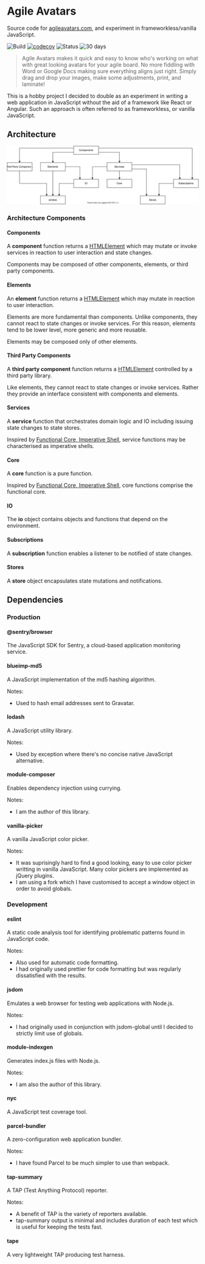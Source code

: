 # Agile Avatars

Source code for [agileavatars.com](https://agileavatars.com), and experiment in frameworkless/vanilla JavaScript.

![Build](https://github.com/mattriley/agileavatars/workflows/Build/badge.svg)
[![codecov](https://codecov.io/gh/mattriley/agileavatars/branch/master/graph/badge.svg)](https://codecov.io/gh/mattriley/agileavatars)
![Status](https://img.shields.io/uptimerobot/status/m783034155-295e5fbc9fd4a0e3a54363a5)
![30 days](https://img.shields.io/uptimerobot/ratio/m783034155-295e5fbc9fd4a0e3a54363a5)

> Agile Avatars makes it quick and easy to know who's working on what with great looking avatars for your agile board. No more fiddling with Word or Google Docs making sure everything aligns just right. Simply drag and drop your images, make some adjustments, print, and laminate!

This is a hobby project I decided to double as an experiment in writing a web application in JavaScript without the aid of a framework like React or Angular. Such an approach is often referred to as frameworkless, or vanilla JavaScript.

## Architecture

![Architecture](docs/architecture.svg)

### Architecture Components

#### Components

A __component__ function returns a [HTMLElement](https://developer.mozilla.org/en-US/docs/Web/API/HTMLElement) which may mutate or invoke services in reaction to user interaction and state changes.

Components may be composed of other components, elements, or third party components.

#### Elements

An __element__ function returns a [HTMLElement](https://developer.mozilla.org/en-US/docs/Web/API/HTMLElement) which may mutate in reaction to user interaction.

Elements are more fundamental than components. Unlike components, they cannot react to state changes or invoke services. For this reason, elements tend to be lower level, more generic and more reusable.

Elements may be composed only of other elements.

#### Third Party Components

A __third party component__ function returns a [HTMLElement](https://developer.mozilla.org/en-US/docs/Web/API/HTMLElement) controlled by a third party library. 

Like elements, they cannot react to state changes or invoke services. Rather they provide an interface consistent with components and elements.

#### Services

A __service__ function that orchestrates domain logic and IO including issuing state changes to state stores.

Inspired by [Functional Core, Imperative Shell](https://www.destroyallsoftware.com/screencasts/catalog/functional-core-imperative-shell), service functions may be characterised as imperative shells.

#### Core

A __core__ function is a pure function. 

Inspired by [Functional Core, Imperative Shell](https://www.destroyallsoftware.com/screencasts/catalog/functional-core-imperative-shell), core functions comprise the functional core.

#### IO

The __io__ object contains objects and functions that depend on the environment. 

#### Subscriptions

A __subscription__ function enables a listener to be notified of state changes.

#### Stores

A __store__ object encapsulates state mutations and notifications.

## Dependencies

### Production

#### @sentry/browser

The JavaScript SDK for Sentry, a cloud-based application monitoring service.

#### blueimp-md5

A JavaScript implementation of the md5 hashing algorithm.

Notes:
- Used to hash email addresses sent to Gravatar.

#### lodash

A JavaScript utility library.

Notes:
- Used by exception where there's no concise native JavaScript alternative.

#### module-composer

Enables dependency injection using currying.

Notes:
- I am the author of this library.

#### vanilla-picker

A vanilla JavaScript color picker. 

Notes:
- It was suprisingly hard to find a good looking, easy to use color picker writting in vanilla JavaScript. Many color pickers are implemented as jQuery plugins.
- I am using a fork which I have customised to accept a window object in order to avoid globals.

### Development

#### eslint

A static code analysis tool for identifying problematic patterns found in JavaScript code.

Notes:
- Also used for automatic code formatting.
- I had originally used prettier for code formatting but was regularly dissatisfied with the results.

#### jsdom

Emulates a web browser for testing web applications with Node.js.

Notes:
- I had originally used in conjunction with jsdom-global until I decided to strictly limit use of globals.

#### module-indexgen

Generates index.js files with Node.js.

Notes:
- I am also the author of this library.

#### nyc

A JavaScript test coverage tool.

#### parcel-bundler

A zero-configuration web application bundler.

Notes:
- I have found Parcel to be much simpler to use than webpack.

#### tap-summary

A TAP (Test Anything Protocol) reporter.

Notes:
- A benefit of TAP is the variety of reporters available.
- tap-summary output is minimal and includes duration of each test which is useful for keeping the tests fast.

#### tape

A very lightweight TAP producing test harness.
